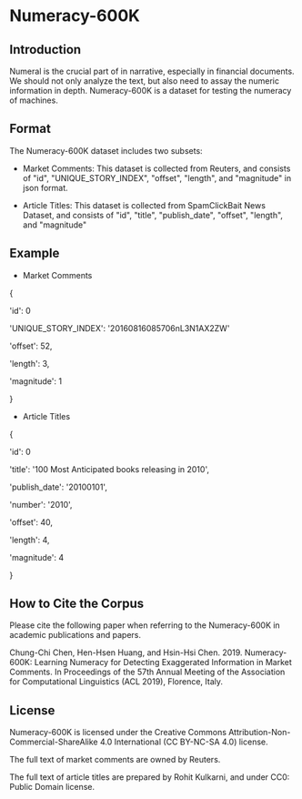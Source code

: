 # Numeracy-600K

## Introduction
Numeral is the crucial part of in narrative, especially in financial documents. We should not only analyze the text, but also need to assay the numeric information in depth. Numeracy-600K is a dataset for testing the numeracy of machines.

## Format
The Numeracy-600K dataset includes two subsets:

+ Market Comments: This dataset is collected from Reuters, and consists of "id", "UNIQUE_STORY_INDEX", "offset", "length", and "magnitude" in json format.

+ Article Titles: This dataset is collected from SpamClickBait News Dataset, and consists of "id", "title", "publish_date", "offset", "length", and "magnitude"

## Example
+ Market Comments

{

'id': 0

'UNIQUE_STORY_INDEX': '20160816085706nL3N1AX2ZW'

'offset': 52,

'length': 3,

'magnitude': 1

}


+ Article Titles

{

'id': 0

'title': '100 Most Anticipated books releasing in 2010',

'publish_date': '20100101',

'number': '2010',

'offset': 40,

'length': 4,

'magnitude': 4

}

## How to Cite the Corpus
Please cite the following paper when referring to the Numeracy-600K in academic publications and papers.

Chung-Chi Chen, Hen-Hsen Huang, and Hsin-Hsi Chen. 2019. Numeracy-600K: Learning Numeracy for Detecting Exaggerated Information in Market Comments. In Proceedings of the 57th Annual Meeting of the Association for Computational Linguistics (ACL 2019), Florence, Italy.

## License
Numeracy-600K is licensed under the Creative Commons Attribution-Non-Commercial-ShareAlike 4.0 International (CC BY-NC-SA 4.0) license.

The full text of market comments are owned by Reuters.

The full text of article titles are prepared by Rohit Kulkarni, and under CC0: Public Domain license.
